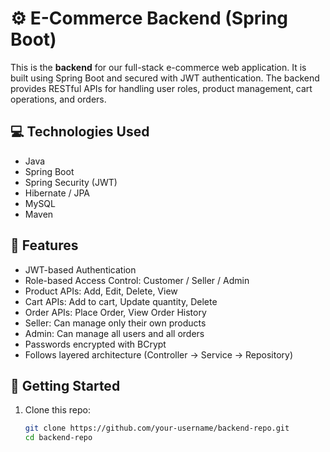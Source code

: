 # ⚙️ E-Commerce Backend (Spring Boot)

This is the **backend** for our full-stack e-commerce web application. It is built using Spring Boot and secured with JWT authentication. The backend provides RESTful APIs for handling user roles, product management, cart operations, and orders.

## 💻 Technologies Used

- Java  
- Spring Boot  
- Spring Security (JWT)  
- Hibernate / JPA  
- MySQL  
- Maven  

## 🔑 Features

- JWT-based Authentication  
- Role-based Access Control: Customer / Seller / Admin  
- Product APIs: Add, Edit, Delete, View  
- Cart APIs: Add to cart, Update quantity, Delete  
- Order APIs: Place Order, View Order History  
- Seller: Can manage only their own products  
- Admin: Can manage all users and all orders  
- Passwords encrypted with BCrypt  
- Follows layered architecture (Controller → Service → Repository)

## 🔧 Getting Started

1. Clone this repo:
   ```bash
   git clone https://github.com/your-username/backend-repo.git
   cd backend-repo


